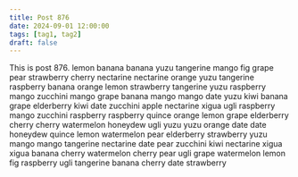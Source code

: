 ```yaml
---
title: Post 876
date: 2024-09-01 12:00:00
tags: [tag1, tag2]
draft: false
---
```

This is post 876.
lemon
banana
banana
yuzu
tangerine
mango
fig
grape
pear
strawberry
cherry
nectarine
nectarine
orange
yuzu
tangerine
raspberry
banana
orange
lemon
strawberry
tangerine
yuzu
raspberry
mango
zucchini
mango
grape
banana
mango
mango
date
yuzu
kiwi
banana
grape
elderberry
kiwi
date
zucchini
apple
nectarine
xigua
ugli
raspberry
mango
zucchini
raspberry
raspberry
quince
orange
lemon
grape
elderberry
cherry
cherry
watermelon
honeydew
ugli
yuzu
yuzu
orange
date
date
honeydew
quince
lemon
watermelon
pear
elderberry
strawberry
yuzu
mango
mango
tangerine
nectarine
date
pear
zucchini
kiwi
nectarine
xigua
xigua
banana
cherry
watermelon
cherry
pear
ugli
grape
watermelon
lemon
fig
raspberry
ugli
tangerine
banana
cherry
date
strawberry
